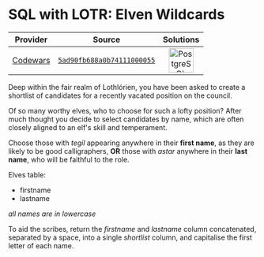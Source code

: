 [_metadata_:generated]: - "true"

# SQL with LOTR: Elven Wildcards

<!-- INFO TABLE BEGIN -->

| Provider                                        | Source                                                                               | Solutions                                                                                                                                                     |
| :---------------------------------------------: | :----------------------------------------------------------------------------------: | :-----------------------------------------------------------------------------------------------------------------------------------------------------------: |
| [Codewars](../../../docs/providers/Codewars.md) | [`5ad90fb688a0b74111000055`](https://www.codewars.com/kata/5ad90fb688a0b74111000055) | [<img src="https://res.cloudinary.com/rascaltwo/image/upload/v1631924086/postgresql_pzymmo.svg" alt="PostgreSQL" title="PostgreSQL" width="50" />](solve.sql) |

<!-- INFO TABLE END -->

Deep within the fair realm of Lothlórien, you have been asked to create a shortlist of candidates for a recently vacated position on the council.

Of so many worthy elves, who to choose for such a lofty position? After much thought you decide to select candidates by name, which are often closely aligned to an elf's skill and temperament.

Choose those with *tegil* appearing anywhere in their **first name**, as they are likely to be good calligraphers, **OR** those with *astar* anywhere in their **last name**, who will be faithful to the role.

Elves table:
* firstname
* lastname

*all names are in lowercase*

To aid the scribes, return the *firstname* and *lastname* column concatenated, separated by a space, into a single *shortlist* column, and capitalise the first letter of each name.
